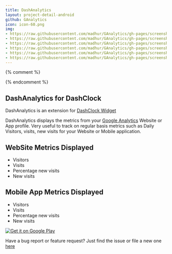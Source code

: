 ```yaml
---
title: DashAnalytics
layout: project-detail-android
github: GAnalytics
icon: icon-60.png
img:
- https://raw.githubusercontent.com/madhur/GAnalytics/gh-pages/screenshots/screen2.png
- https://raw.githubusercontent.com/madhur/GAnalytics/gh-pages/screenshots/screen5.png
- https://raw.githubusercontent.com/madhur/GAnalytics/gh-pages/screenshots/screen6.png
- https://raw.githubusercontent.com/madhur/GAnalytics/gh-pages/screenshots/screen7.png
- https://raw.githubusercontent.com/madhur/GAnalytics/gh-pages/screenshots/screen3.png
- https://raw.githubusercontent.com/madhur/GAnalytics/gh-pages/screenshots/screen4.png
---
```


{% comment %} 
<!--
{% if site.generate_projects == true %}
{% octokit_readme GAnalytics%}
{% endif %}
-->
{% endcomment %}

## DashAnalytics for DashClock

DashAnalytics is an extension for [DashClock Widget](https://play.google.com/store/apps/details?id=net.nurik.roman.dashclock)

DashAnalytics displays the metrics from your [Google Analytics](http://www.google.co.in/analytics/) Website or App profile. Very useful to track on regular basis metrics such as Daily Visitors, visits, new visits for your Website or Mobile application.


## WebSite Metrics Displayed
* Visitors
* Visits
* Percentage new visits
* New visits

## Mobile App Metrics Displayed
* Visitors
* Visits
* Percentage new visits
* New visits

<a href="https://play.google.com/store/apps/details?id=in.co.madhur.ganalyticsdashclock">
  <img alt="Get it on Google Play"
       src="/images/Get_it_on_Google_play.svg" />
</a>


Have a bug report or feature request? Just find the issue or file a new one [here](https://github.com/madhur/GAnalytics/issues)